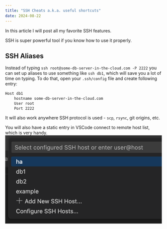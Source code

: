 ```yaml
---
title: "SSH Cheats a.k.a. useful shortcuts"
date: 2024-08-22
---
```


In this article I will post all my favorite SSH features.

SSH is super powerful tool if you know how to use it properly.

## SSH Aliases

Instead of typing `ssh root@some-db-server-in-the-cloud.com -P 2222` you can set up aliases to use something like `ssh db1`, which will save you a lot of time on typing. To do that, open your `.ssh/config` file and create following entry:

```
Host db1
    hostname some-db-server-in-the-cloud.com 
    User root
    Port 2222
```

It will also work anywhere SSH protocol is used - `scp`, `rsync`, git origins, etc.

You will also have a static entry in VSCode connect to remote host list, which is very handy.
![Book logo](/assets/vcsode-ssh-remotes.png)
